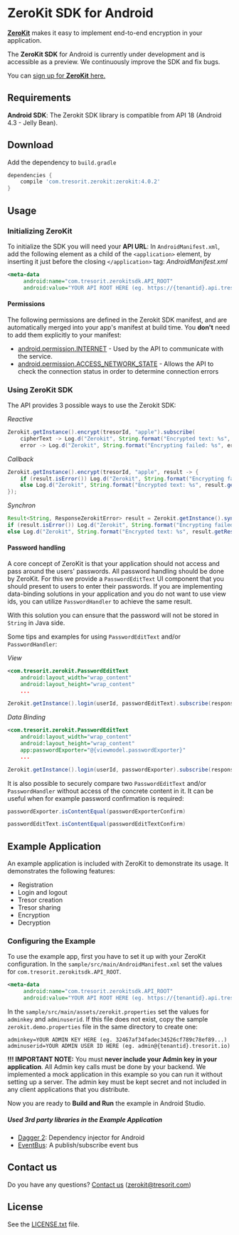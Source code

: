 # ZeroKit SDK for Android
**[ZeroKit](https://tresorit.com/zerokit/)** makes it easy to implement end-to-end encryption in your application.

The **ZeroKit SDK** for Android is currently under development and is accessible as a preview. We continuously improve the SDK and fix bugs.

You can [sign up for **ZeroKit** here.](https://tresorit.com/zerokit/)
## Requirements
**Android SDK**: The Zerokit SDK library is compatible from API 18 (Android 4.3 - Jelly Bean).
## Download
Add the dependency to `build.gradle`
```groovy
dependencies {
    compile 'com.tresorit.zerokit:zerokit:4.0.2'
}
```
## Usage
### Initializing ZeroKit
To initialize the SDK you will need your **API URL**:
In `AndroidManifest.xml`, add the following element as a child of the `<application>` element, by inserting it just before the closing `</application>` tag:
*AndroidManifest.xml*
```xml
<meta-data
     android:name="com.tresorit.zerokitsdk.API_ROOT"
     android:value="YOUR API ROOT HERE (eg. https://{tenantid}.api.tresorit.io)"/>
```
#### Permissions

The following permissions are defined in the Zerokit SDK manifest, and are automatically merged into your app's manifest at build time. You **don't** need to add them explicitly to your manifest:

* [android.permission.INTERNET](https://developer.android.com/reference/android/Manifest.permission.html#INTERNET) - Used by the API to communicate with the service.
* [android.permission.ACCESS_NETWORK_STATE](https://developer.android.com/reference/android/Manifest.permission.html#ACCESS_NETWORK_STATE) - Allows the API to check the connection status in order to determine connection errors

### Using ZeroKit SDK
The API provides 3 possible ways to use the Zerokit SDK:

*Reactive*
```java
Zerokit.getInstance().encrypt(tresorId, "apple").subscribe(
    cipherText -> Log.d("Zerokit", String.format("Encrypted text: %s", cipherText)),
    error -> Log.d("Zerokit", String.format("Encrypting failed: %s", error.getMessage())));
```
*Callback*
```java
Zerokit.getInstance().encrypt(tresorId, "apple", result -> {
    if (result.isError()) Log.d("Zerokit", String.format("Encrypting failed: %s", result.getError().getMessage()));
    else Log.d("Zerokit", String.format("Encrypted text: %s", result.getResult()));
});
```
*Synchron*
```java
Result<String, ResponseZerokitError> result = Zerokit.getInstance().sync().encrypt(tresorId, "apple");
if (result.isError()) Log.d("Zerokit", String.format("Encrypting failed: %s", result.getError().getMessage()));
else Log.d("Zerokit", String.format("Encrypted text: %s", result.getResult()));
```
#### Password handling
A core concept of ZeroKit is that your application should not access and pass around the users' passwords. All password handling should be done by ZeroKit. For this we provide a `PasswordEditText` UI component that you should present to users to enter their passwords. If you are implementing data-binding solutions in your application and you do not want to use view ids, you can utilize `PasswordHandler` to achieve the same result. 

With this solution you can ensure that the password will not be stored in `String` in Java side.

Some tips and examples for using `PasswordEditText` and/or `PasswordHandler`:

_View_
```xml
<com.tresorit.zerokit.PasswordEditText
    android:layout_width="wrap_content"
    android:layout_height="wrap_content"
    ...
```
```java
Zerokit.getInstance().login(userId, passwordEditText).subscribe(responseLogin -> {...});
```
_Data Binding_
```xml
<com.tresorit.zerokit.PasswordEditText
    android:layout_width="wrap_content"
    android:layout_height="wrap_content"
    app:passwordExporter="@{viewmodel.passwordExporter}"
    ...
```
```java
Zerokit.getInstance().login(userId, passwordExporter).subscribe(responseLogin -> {...});
```
It is also possible to securely compare two `PasswordEditText` and/or `PasswordHandler` without access of the concrete content in it.
It can be useful when for example password confirmation is required:
```java
passwordExporter.isContentEqual(passwordExporterConfirm)
```
```java
passwordEditText.isContentEqual(passwordEditTextConfirm)
```
## Example Application
An example application is included with ZeroKit to demonstrate its usage. It demonstrates the following features:
- Registration
- Login and logout
- Tresor creation
- Tresor sharing
- Encryption
- Decryption

### Configuring the Example
To use the example app, first you have to set it up with your ZeroKit configuration.
In the `sample/src/main/AndroidManifest.xml` set the values for `com.tresorit.zerokitsdk.API_ROOT`.
```xml
<meta-data
     android:name="com.tresorit.zerokitsdk.API_ROOT"
     android:value="YOUR API ROOT HERE (eg. https://{tenantid}.api.tresorit.io)"/>
```
In the `sample/src/main/assets/zerokit.properties` set the values for `adminkey` and `adminuserid`. If this file does not exist, copy the sample `zerokit.demo.properties` file in the same directory to create one:
```
adminkey=YOUR ADMIN KEY HERE (eg. 32467af34fadec34526cf789c78ef89...)
adminuserid=YOUR ADMIN USER ID HERE (eg. admin@{tenantid}.tresorit.io)
```
**!!! IMPORTANT NOTE:** You must **never include your Admin key in your application**. All Admin key calls must be done by your backend. We implemented a mock application in this example so you can run it without setting up a server. The admin key must be kept secret and not included in any client applications that you distribute.

Now you are ready to **Build and Run** the example in Android Studio.
##### Used 3rd party libraries in the Example Application
- [Dagger 2](https://github.com/google/dagger): Dependency injector for Android
- [EventBus](https://github.com/greenrobot/EventBus): A publish/subscribe event bus

## Contact us
Do you have any questions? [Contact us](mailto:zerokit@tresorit.com) (zerokit@tresorit.com)

## License
See the [LICENSE.txt](./LICENSE.txt) file.